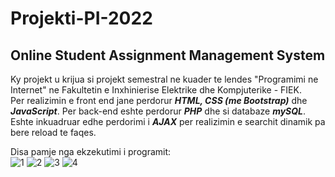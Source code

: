 # Projekti-PI-2022
## Online Student Assignment Management System

Ky projekt u krijua si projekt semestral ne kuader te lendes "Programimi ne Internet" ne Fakultetin e Inxhinierise Elektrike dhe Kompjuterike - FIEK.<br>
Per realizimin e front end jane perdorur ***HTML, CSS (me Bootstrap)*** dhe ***JavaScript***. Per back-end eshte perdorur ***PHP*** dhe si databaze ***mySQL***. Eshte inkuadruar edhe perdorimi i ***AJAX*** per realizimin e searchit dinamik pa bere reload te faqes. <br>

Disa pamje nga ekzekutimi i programit: <br>
![1](https://i.ibb.co/8jpxWzF/1.png)
![2](https://i.ibb.co/ZNmsVpg/2.png)
![3](https://i.ibb.co/3dD639W/3.png)
![4](https://i.ibb.co/k65f11X/4.png)
